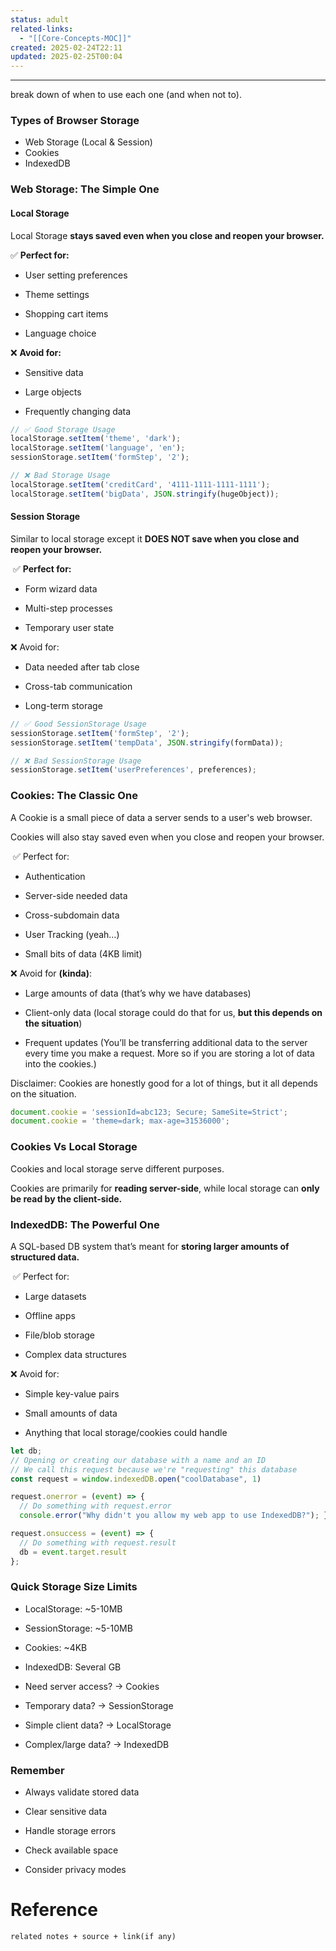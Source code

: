 ```yaml
---
status: adult
related-links:
  - "[[Core-Concepts-MOC]]"
created: 2025-02-24T22:11
updated: 2025-02-25T00:04
---
```

---

break down of when to use each one (and when not to).

### Types of Browser Storage

- Web Storage (Local & Session)
- Cookies
- IndexedDB

### Web Storage: The Simple One

#### Local Storage

Local Storage **stays saved even when you close and reopen your browser.**

✅ **Perfect for:**

- User setting preferences
    
- Theme settings
    
- Shopping cart items
    
- Language choice
    

❌ **Avoid for:**

- Sensitive data
    
- Large objects
    
- Frequently changing data
    

``` javascript
// ✅ Good Storage Usage
localStorage.setItem('theme', 'dark');
localStorage.setItem('language', 'en');
sessionStorage.setItem('formStep', '2');

// ❌ Bad Storage Usage
localStorage.setItem('creditCard', '4111-1111-1111-1111');
localStorage.setItem('bigData', JSON.stringify(hugeObject));
```

#### Session Storage

Similar to local storage except it **DOES NOT save when you close and reopen your browser.**

 ✅ **Perfect for:**

- Form wizard data
    
- Multi-step processes
    
- Temporary user state
    

❌ Avoid for:

- Data needed after tab close
    
- Cross-tab communication
    
- Long-term storage
    

``` javascript
// ✅ Good SessionStorage Usage
sessionStorage.setItem('formStep', '2');
sessionStorage.setItem('tempData', JSON.stringify(formData));

// ❌ Bad SessionStorage Usage
sessionStorage.setItem('userPreferences', preferences);
```

### Cookies: The Classic One

A Cookie is a small piece of data a server sends to a user's web browser.

Cookies will also stay saved even when you close and reopen your browser.

 ✅ Perfect for:

- Authentication
    
- Server-side needed data
    
- Cross-subdomain data
    
- User Tracking (yeah…)
    
- Small bits of data (4KB limit)
    

❌ Avoid for **(kinda)**:

- Large amounts of data (that’s why we have databases)
    
- Client-only data (local storage could do that for us, **but this depends on the situation**)
    
- Frequent updates (You’ll be transferring additional data to the server every time you make a request. More so if you are storing a lot of data into the cookies.)
    

Disclaimer: Cookies are honestly good for a lot of things, but it all depends on the situation.

``` javascript
document.cookie = 'sessionId=abc123; Secure; SameSite=Strict';
document.cookie = 'theme=dark; max-age=31536000';
```

### Cookies Vs Local Storage

Cookies and local storage serve different purposes.

Cookies are primarily for **reading server-side**, while local storage can **only be read by the client-side.**

### IndexedDB: The Powerful One

A SQL-based DB system that’s meant for **storing larger amounts of structured data.**

 ✅ Perfect for:

- Large datasets
    
- Offline apps
    
- File/blob storage
    
- Complex data structures
    

❌ Avoid for:

- Simple key-value pairs
    
- Small amounts of data
    
- Anything that local storage/cookies could handle
    

``` javascript
let db; 
// Opening or creating our database with a name and an ID 
// We call this request because we're "requesting" this database
const request = window.indexedDB.open("coolDatabase", 1) 

request.onerror = (event) => { 
  // Do something with request.error 
  console.error("Why didn't you allow my web app to use IndexedDB?"); }; 

request.onsuccess = (event) => { 
  // Do something with request.result 
  db = event.target.result 
};
```

### Quick Storage Size Limits

- LocalStorage: ~5-10MB
    
- SessionStorage: ~5-10MB
    
- Cookies: ~4KB
    
- IndexedDB: Several GB
    

- Need server access? → Cookies
    
- Temporary data? → SessionStorage
    
- Simple client data? → LocalStorage
    
- Complex/large data? → IndexedDB
    

### Remember

- Always validate stored data
    
- Clear sensitive data
    
- Handle storage errors
    
- Check available space
    
- Consider privacy modes

# Reference
`related notes + source + link(if any)`
 
